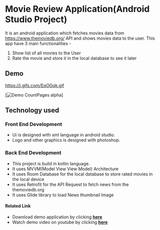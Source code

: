 # Movie Review Application(Android Studio Project)

It is an android application which fetches movies data from https://www.themoviedb.org/ API and shows movies data to the user. This app have 3 main functionalities -
1. Show list of all movies to the User
2. Rate the movie and store it in the local database to see it later



##  Demo


https://j.gifs.com/EqOGqk.gif

[![Demo CountPages alpha](https://j.gifs.com/EqOGqk.gif)] 


## Technology used

### Front End Development 
- Ui is designed with xml language in android studio. 
- Logo and other graphics is designed with photoshop. 

### Back End Development

- This project is build in kotlin language.
- It uses MVVM(Model View View Model) Architecture
- It uses Room Database for the local database to store rated movies in the local device
- It uses Retrofit for the API Request to fetch news from the themoviedb.org
- It uses Glide library to load News thumbnail Image




#### Related Link
- Download demo application by clicking [**here**](https://drive.google.com/file/d/1joY9OMpGbQPayHsVfbri0SJ6b2PzTORW/view?usp=sharing)
- Watch demo video on youtube by clicking [**here**](https://youtu.be/t96wkApy5yo)

